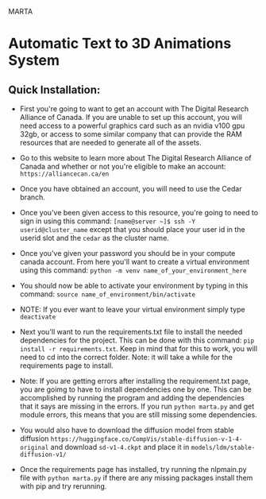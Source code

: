 MARTA

# Automatic Text to 3D Animations System

## Quick Installation:

- First you're going to want to get an account with The Digital Research Alliance of Canada. If you are unable to set up this account, you will need access to a powerful graphics card such as an nvidia v100 gpu 32gb, or access to some similar company that can provide the RAM resources that are needed to generate all of the assets.

- Go to this website to learn more about The Digital Research Alliance of Canada and whether or not you're eligible to make an account: `https://alliancecan.ca/en`

- Once you have obtained an account, you will need to use the Cedar branch.

- Once you've been given access to this resource, you're going to need to sign in using this command: `[name@server ~]$ ssh -Y userid@cluster_name` except that you should place your user id in the userid slot and the `cedar` as the cluster name.

- Once you've given your password you should be in your compute canada account. From here you'll want to create a virtual environment using this command:  `python -m venv name_of_your_environment_here`

- You should now be able to activate your environment by typing in this command: `source name_of_environment/bin/activate`

- NOTE: If you ever want to leave your virtual environment simply type `deactivate`

- Next you'll want to run the requirements.txt file to install the needed dependencies for the project. This can be done with this command: `pip install -r requirements.txt`. Keep in mind that for this to work, you will need to cd into the correct folder. Note: it will take a while for the requirements page to install.
  
- Note: If you are getting errors after installing the requirement.txt page, you are goimg to have to install dependencies one by one. This can be accomplished by running the program and adding the dependencies that it says are missing in the errors. If you run `python marta.py` and get module errors, this means that you are still missing some dependencies.

- You would also have to download the diffusion model from stable diffusion `https://huggingface.co/CompVis/stable-diffusion-v-1-4-original` and download `sd-v1-4.ckpt` and place it in `models/ldm/stable-diffusion-v1/`

- Once the requirements page has installed, try running the nlpmain.py file with  `python marta.py` if there are any missing packages install them with pip and try rerunning.
